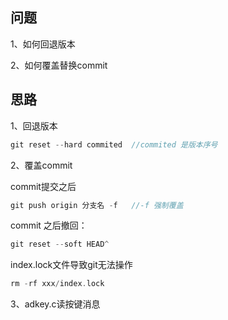 ## 问题

1、如何回退版本

2、如何覆盖替换commit

## 思路
1、回退版本 

````C
git reset --hard commited  //commited 是版本序号
````

2、覆盖commit

commit提交之后

````C
git push origin 分支名 -f   //-f 强制覆盖 
````

commit 之后撤回：

````C
git reset --soft HEAD^ 
````

index.lock文件导致git无法操作
````C
rm -rf xxx/index.lock
````

3、adkey.c读按键消息